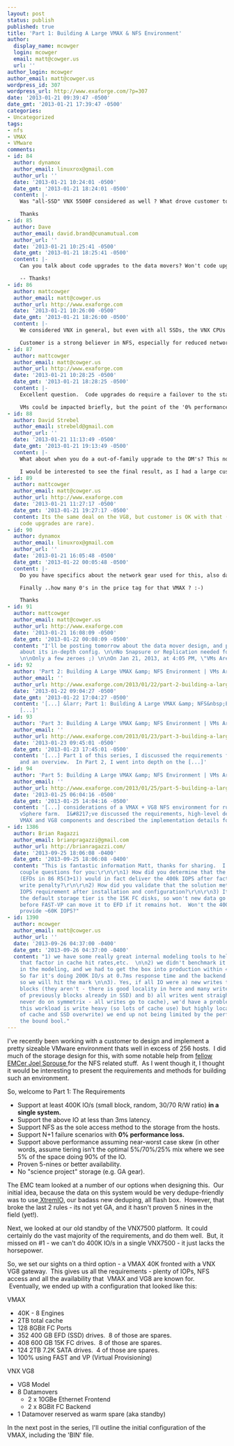 ```yaml
---
layout: post
status: publish
published: true
title: 'Part 1: Building A Large VMAX & NFS Environment'
author:
  display_name: mcowger
  login: mcowger
  email: matt@cowger.us
  url: ''
author_login: mcowger
author_email: matt@cowger.us
wordpress_id: 307
wordpress_url: http://www.exaforge.com/?p=307
date: '2013-01-21 09:39:47 -0500'
date_gmt: '2013-01-21 17:39:47 -0500'
categories:
- Uncategorized
tags:
- nfs
- VMAX
- VMware
comments:
- id: 84
  author: dynamox
  author_email: linuxrox@gmail.com
  author_url: ''
  date: '2013-01-21 10:24:01 -0500'
  date_gmt: '2013-01-21 18:24:01 -0500'
  content: |-
    Was "all-SSD" VNX 5500F considered as well ? What drove customer towards NFS vs Block ?

    Thanks
- id: 85
  author: Dave
  author_email: david.brand@cunamutual.com
  author_url: ''
  date: '2013-01-21 10:25:41 -0500'
  date_gmt: '2013-01-21 18:25:41 -0500'
  content: |-
    Can you talk about code upgrades to the data movers? Won't code upgrades require failover, which means an outage/interruption to the host (however brief) since these aren't transparrent? And if you're generating that kind of IO, VMs may be affected, right?

    -- Thanks!
- id: 86
  author: mattcowger
  author_email: matt@cowger.us
  author_url: http://www.exaforge.com
  date: '2013-01-21 10:26:00 -0500'
  date_gmt: '2013-01-21 18:26:00 -0500'
  content: |-
    We considered VNX in general, but even with all SSDs, the VNX CPUs simply dont have the power to push 400K IOs.

    Customer is a strong believer in NFS, especially for reduced networking costs compared to FC.  I'm generally a block guy, but sometimes you have to go where the customer wants.
- id: 87
  author: mattcowger
  author_email: matt@cowger.us
  author_url: http://www.exaforge.com
  date: '2013-01-21 10:28:25 -0500'
  date_gmt: '2013-01-21 18:28:25 -0500'
  content: |-
    Excellent question.  Code upgrades do require a failover to the standby datamover.  However, with the nature of NFS being stateless and the speed with which these can be done on modern VNX, it wasn't considered an issue.

    VMs could be impacted briefly, but the point of the '0% performance impact' was the sustained impact, not the brief 30s kind of impacts....those are a given.
- id: 88
  author: David Strebel
  author_email: strebeld@gmail.com
  author_url: ''
  date: '2013-01-21 11:13:49 -0500'
  date_gmt: '2013-01-21 19:13:49 -0500'
  content: |-
    What about when you do a out-of-family upgrade to the DM's? This normally requires complete downtime for all the DM's to reboot at the same time? Or is this different on the VG8?

    I would be interested to see the final result, as I had a large customer that moved all their VMware NFS datastores back to their previous vendor due to the VG8's not performing.
- id: 89
  author: mattcowger
  author_email: matt@cowger.us
  author_url: http://www.exaforge.com
  date: '2013-01-21 11:27:17 -0500'
  date_gmt: '2013-01-21 19:27:17 -0500'
  content: Its the same deal on the VG8, but customer is OK with that (out of family
    code upgrades are rare).
- id: 90
  author: dynamox
  author_email: linuxrox@gmail.com
  author_url: ''
  date: '2013-01-21 16:05:48 -0500'
  date_gmt: '2013-01-22 00:05:48 -0500'
  content: |-
    Do you have specifics about the network gear used for this, also datamover side configuration (trunk/FSN, jumbo frames, no cache mode ..etc). Will customer utilize Snapsure/Replicator for these datastores ? How many file systems per datamover and how big ?

    Finally ..how many 0's in the price tag for that VMAX ? :-)

    Thanks
- id: 91
  author: mattcowger
  author_email: matt@cowger.us
  author_url: http://www.exaforge.com
  date: '2013-01-21 16:08:09 -0500'
  date_gmt: '2013-01-22 00:08:09 -0500'
  content: "I'll be posting tomorrow about the data mover design, and probably Friday
    about its in-depth config. \n\nNo Snapsure or Replication needed for this environment.
    \n\nOnly a few zeroes ;) \n\nOn Jan 21, 2013, at 4:05 PM, \"VMs Are Free, Right?\""
- id: 92
  author: 'Part 2: Building A Large VMAX &amp; NFS Environment | VMs Are Free, Right?'
  author_email: ''
  author_url: http://www.exaforge.com/2013/01/22/part-2-building-a-large-vmax-nfs-environment/
  date: '2013-01-22 09:04:27 -0500'
  date_gmt: '2013-01-22 17:04:27 -0500'
  content: '[...] &larr; Part 1: Building A Large VMAX &amp; NFS&nbsp;Environment
    [...]'
- id: 93
  author: 'Part 3: Building A Large VMAX &amp; NFS Environment | VMs Are Free, Right?'
  author_email: ''
  author_url: http://www.exaforge.com/2013/01/23/part-3-building-a-large-vmax-nfs-environment/
  date: '2013-01-23 09:45:01 -0500'
  date_gmt: '2013-01-23 17:45:01 -0500'
  content: '[...] Part 1 of this series, I discussed the requirements for this design
    and an overview.  In Part 2, I went into depth on the [...]'
- id: 94
  author: 'Part 5: Building A Large VMAX &amp; NFS Environment | VMs Are Free, Right?'
  author_email: ''
  author_url: http://www.exaforge.com/2013/01/25/part-5-building-a-large-vmax-nfs-environment/
  date: '2013-01-25 06:04:16 -0500'
  date_gmt: '2013-01-25 14:04:16 -0500'
  content: '[...] considerations of a VMAX + VG8 NFS environment for running a significant
    vSphere farm.  I&#8217;ve discussed the requirements, high-level design for the
    VMAX and VG8 components and described the implementation details for the [...]'
- id: 1386
  author: Brian Ragazzi
  author_email: brianpragazzi@gmail.com
  author_url: http://brianragazzi.com/
  date: '2013-09-25 18:06:08 -0400'
  date_gmt: '2013-09-25 18:06:08 -0400'
  content: "This is fantastic information Matt, thanks for sharing.  I have just a
    couple questions for you:\r\n\r\n1) How did you determine that the configuration
    (EFDs in 86 R5(3+1)) would in fact deliver the 400k IOPS after factoring in the
    write penalty?\r\n\r\n2) How did you validate that the solution met the aggregate
    IOPS requirement after installation and configuration?\r\n\r\n3) It looks like
    the default storage tier is the 15K FC disks, so won't new data go here first
    before FAST-VP can move it to EFD if it remains hot.  Won't the 400 FC disks \"only\"
    provide ~60K IOPS?"
- id: 1390
  author: mcowger
  author_email: matt@cowger.us
  author_url: ''
  date: '2013-09-26 04:37:00 -0400'
  date_gmt: '2013-09-26 04:37:00 -0400'
  content: "1) we have some really great internal modeling tools to help with this
    that factor in cache hit rates,etc.  \n\n2) we didn't benchmark it.  I was confident
    in the modeling, and we had to get the box into production within 4 days of delivery.
    So far it's doing 200K IO/s at 0.7ms response time and the backend at about 30%,
    so we will hit the mark \n\n3). Yes, if all IO were a) new writes to untouched
    blocks (they aren't - there is good locality in here and many writes are rewrites
    of previously blocks already in SSD) and b) all writes went straight to disk (they
    never do on symmetrix - all writes go to cache), we'd have a problem.  Fortunately
    this workload is write heavy (so lots of cache use) but highly localized (so lots
    of cache and SSD overwrite) we end up not being limited by the performance of
    the bound bool."
---
```

<p>I've recently been working with a customer to design and implement a pretty sizeable VMware environment thats well in excess of 256 hosts.  I did much of the storage design for this, with some notable help from <a href="https://www.google.com/url?sa=t&amp;rct=j&amp;q=&amp;esrc=s&amp;source=web&amp;cd=1&amp;cad=rja&amp;ved=0CDEQFjAA&amp;url=https%3A%2F%2Fcommunity.emc.com%2Fpeople%2Fjoeldsprouse%3Bjsessionid%3DF659D60E9BC30DD5241C9CE408E4123D.node0%3Fview%3Ddiscussions&amp;ei=Mnb9UJimF-nLigKDk4HgCQ&amp;usg=AFQjCNFrClcjVuWhuUO4aOyHe6q4hODggQ&amp;sig2=GbkEb-ctW8jLVtpEiz1vEw&amp;bvm=bv.41248874,d.cGE">fellow EMCer Joel Sprouse </a>for the NFS related stuff.  As I went though it, I thought it would be interesting to present the requirements and methods for building such an environment.</p>
<p>So, welcome to Part 1: The Requirements</p>
<ul>
<li>Support at least 400K IO/s (small block, random, 30/70 R/W ratio) <strong>in a single system.</strong></li>
<li>Support the above IO at less than 3ms latency.</li>
<li>Support NFS as the sole access method to the storage from the hosts.</li>
<li>Support N+1 failure scenarios with <strong>0% performance loss.</strong></li>
<li>Support above performance assuming near-worst case skew (in other words, assume tiering isn't the optimal 5%/70%/25% mix where we see 5% of the space doing 90% of the IO.</li>
<li>Proven 5-nines or better availability.</li>
<li>No "science project" storage (e.g. GA gear).</li>
</ul>
<p>The EMC team looked at a number of our options when designing this.  Our initial idea, because the data on this system would be very dedupe-friendly was to use<a href="http://chucksblog.emc.com/chucks_blog/2012/08/when-flash-changed-storage-xtremio-preview.html"> XtremIO,</a> our badass new deduping, all flash box.  However, that broke the last 2 rules - its not yet GA, and it hasn't proven 5 nines in the field (yet!).</p>
<p>Next, we looked at our old standby of the VNX7500 platform.  It could certainly do the vast majority of the requirements, and do them well.  But, it missed on #1 - we can't do 400K IO/s in a single VNX7500 - it just lacks the horsepower.</p>
<p>So, we set our sights on a third option - a VMAX 40K fronted with a VNX VG8 gateway.  This gives us all the requirements - plenty of IOPs, NFS access and all the availability that  VMAX and VG8 are known for.  Eventually, we ended up with a configuration that looked like this:</p>
<p>VMAX</p>
<ul>
<li>40K - 8 Engines</li>
<li>2TB total cache</li>
<li>128 8GBit FC Ports</li>
<li>352 400 GB EFD (SSD) drives.  8 of those are spares.</li>
<li>408 600 GB 15K FC drives.  8 of those are spares.</li>
<li>124 2TB 7.2K SATA drives.  4 of those are spares.</li>
<li>100% using FAST and VP (Virtual Provisioning)</li>
</ul>
<p>VNX VG8</p>
<ul>
<li>VG8 Model</li>
<li>8 Datamovers
<ul>
<li>2 x 10GBe Ethernet Frontend</li>
<li>2 x 8GBit FC Backend</li>
</ul>
</li>
<li>1 Datamover reserved as warm spare (aka standby)</li>
</ul>
<p>In the next post in the series, I'll outline the initial configuration of the VMAX, including the 'BIN' file.</p>
